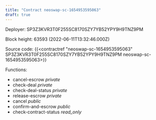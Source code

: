 ```yaml
---
title: "Contract neoswap-sc-1654953595063"
draft: true
---
```

Deployer: SP3Z3KVR3T0F255SC8170SZY7YB52YPY9H9TNZ9PM


 



Block height: 63593 (2022-06-11T13:32:46.000Z)

Source code: {{<contractref "neoswap-sc-1654953595063" SP3Z3KVR3T0F255SC8170SZY7YB52YPY9H9TNZ9PM neoswap-sc-1654953595063>}}

Functions:

* cancel-escrow _private_
* check-deal _private_
* check-deal-status _private_
* release-escrow _private_
* cancel _public_
* confirm-and-escrow _public_
* check-contract-status _read_only_
